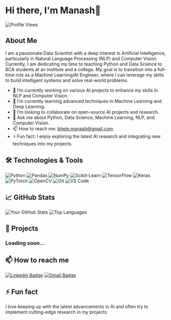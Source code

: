 # Hi there, I'm Manash👋

![Profile Views](https://komarev.com/ghpvc/?username=manashb-ai&color=blue)

## About Me

I am a passionate Data Scientist with a deep interest in Artificial Intelligence, particularly in Natural Language Processing (NLP) and Computer Vision. 
Currently, I am dedicating my time to teaching Python and Data Science to BCA students at an institute and a college. My goal is to transition into a full-time role as a Machine Learning/AI Engineer, 
where I can leverage my skills to build intelligent systems and solve real-world problems.

- 🔭 I’m currently working on various AI projects to enhance my skills in NLP and Computer Vision.
- 🌱 I’m currently learning advanced techniques in Machine Learning and Deep Learning.
- 👯 I’m looking to collaborate on open-source AI projects and research.
- 💬 Ask me about Python, Data Science, Machine Learning, NLP, and Computer Vision.
- 📫 How to reach me: bhele.manash@gmail.com
- ⚡ Fun fact: I enjoy exploring the latest AI research and integrating new techniques into my projects.

## 🛠️ Technologies & Tools

![Python](https://img.shields.io/badge/-Python-333333?style=flat&logo=python)
![Pandas](https://img.shields.io/badge/-Pandas-333333?style=flat&logo=pandas)
![NumPy](https://img.shields.io/badge/-NumPy-333333?style=flat&logo=numpy)
![Scikit-Learn](https://img.shields.io/badge/-Scikit%20Learn-333333?style=flat&logo=scikit-learn)
![TensorFlow](https://img.shields.io/badge/-TensorFlow-333333?style=flat&logo=tensorflow)
![Keras](https://img.shields.io/badge/-Keras-333333?style=flat&logo=keras)
![PyTorch](https://img.shields.io/badge/-PyTorch-333333?style=flat&logo=pytorch)
![OpenCV](https://img.shields.io/badge/-OpenCV-333333?style=flat&logo=opencv)
![Git](https://img.shields.io/badge/-Git-333333?style=flat&logo=git)
![VS Code](https://img.shields.io/badge/-VS%20Code-333333?style=flat&logo=visual-studio-code)

## 📈 GitHub Stats

![Your GitHub Stats](https://github-readme-stats.vercel.app/api?username=manashb-ai&show_icons=true&theme=radical)
![Top Languages](https://github-readme-stats.vercel.app/api/top-langs/?username=manashb-ai&layout=compact&theme=radical)

## 🚀 Projects

### Loading soon...

## 📫 How to reach me

[![Linkedin Badge](https://img.shields.io/badge/-manashbh-blue?style=flat&logo=Linkedin&logoColor=white&link=https://www.linkedin.com/in/manashbh/)](https://www.linkedin.com/in/manashbh/)
[![Gmail Badge](https://img.shields.io/badge/-bhele.manash@gmail.com-c14438?style=flat&logo=Gmail&logoColor=white&link=mailto:bhele.manash@gmail.com)](mailto:bhele.manash@gmail.com)

## ⚡ Fun fact

I love keeping up with the latest advancements in AI and often try to implement cutting-edge research in my projects.
